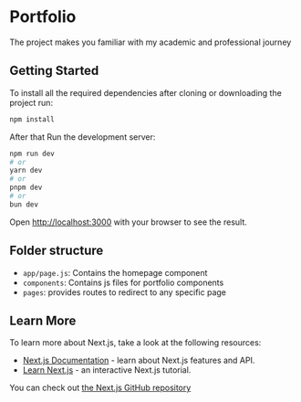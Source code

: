 # Portfolio

The project makes you familiar with my academic and professional journey 

## Getting Started

To install all the required dependencies after cloning or downloading the project run:

```bash
npm install
```

After that Run the development server:

```bash
npm run dev
# or
yarn dev
# or
pnpm dev
# or
bun dev
```

Open [http://localhost:3000](http://localhost:3000) with your browser to see the result.

## Folder structure

- `app/page.js`: Contains the homepage component
- `components`: Contains js files for portfolio components
- `pages`: provides routes to redirect to any specific page 

## Learn More

To learn more about Next.js, take a look at the following resources:

- [Next.js Documentation](https://nextjs.org/docs) - learn about Next.js features and API.
- [Learn Next.js](https://nextjs.org/learn) - an interactive Next.js tutorial.

You can check out [the Next.js GitHub repository](https://github.com/vercel/next.js/)

